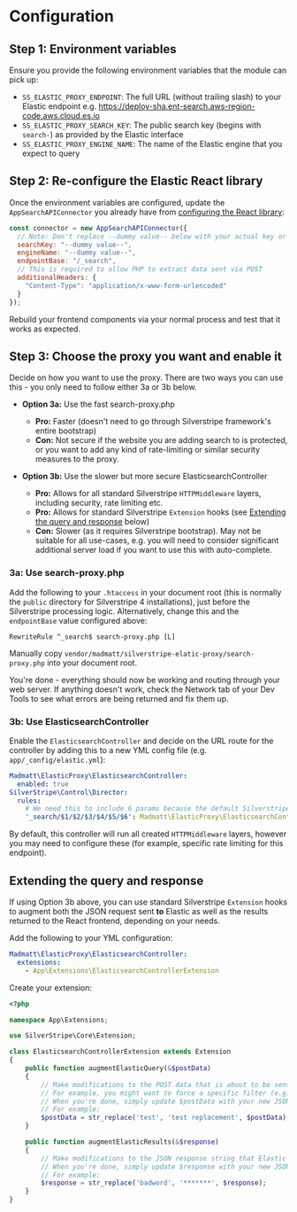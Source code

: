 # Configuration

## Step 1: Environment variables
Ensure you provide the following environment variables that the module can pick up:
* `SS_ELASTIC_PROXY_ENDPOINT`: The full URL (without trailing slash) to your Elastic endpoint e.g. https://deploy-sha.ent-search.aws-region-code.aws.cloud.es.io
* `SS_ELASTIC_PROXY_SEARCH_KEY`: The public search key (begins with `search-`) as provided by the Elastic interface
* `SS_ELASTIC_PROXY_ENGINE_NAME`: The name of the Elastic engine that you expect to query

## Step 2: Re-configure the Elastic React library
Once the environment variables are configured, update the `AppSearchAPIConnector` you already have from [configuring the React library](https://github.com/elastic/search-ui/tree/master/packages/search-ui-app-search-connector):

```js
const connector = new AppSearchAPIConnector({
  // Note: Don't replace --dummy value-- below with your actual key or engine name - the module will do that for you!
  searchKey: "--dummy value--",
  engineName: "--dummy value--",
  endpointBase: "/_search",
  // This is required to allow PHP to extract data sent via POST
  additionalHeaders: {
    "Content-Type": "application/x-www-form-urlencoded"
  }
});
````

Rebuild your frontend components via your normal process and test that it works as expected.

## Step 3: Choose the proxy you want and enable it
Decide on how you want to use the proxy. There are two ways you can use this - you only need to follow either 3a or 3b below.

* **Option 3a:** Use the fast search-proxy.php
  * **Pro:** Faster (doesn't need to go through Silverstripe framework's entire bootstrap)
  * **Con:** Not secure if the website you are adding search to is protected, or you want to add any kind of rate-limiting or similar security measures to the proxy.

* **Option 3b:** Use the slower but more secure ElasticsearchController
  * **Pro:** Allows for all standard Silverstripe `HTTPMiddleware` layers, including security, rate limiting etc.
  * **Pro:** Allows for standard Silverstripe `Extension` hooks (see [Extending the query and response](#extending-the-query-and-response) below)
  * **Con:** Slower (as it requires Silverstripe bootstrap). May not be suitable for all use-cases, e.g. you will need to consider significant additional server load if you want to use this with auto-complete.

### 3a: Use search-proxy.php

Add the following to your `.htaccess` in your document root (this is normally the `public` directory for Silverstripe 4 installations), just before the Silverstripe processing logic. Alternatively, change this and the `endpointBase` value configured above:

```apacheconfig
RewriteRule ^_search$ search-proxy.php [L]
```

Manually copy `vendor/madmatt/silverstripe-elatic-proxy/search-proxy.php` into your document root.

You're done - everything should now be working and routing through your web server. If anything doesn't work, check the Network tab of your Dev Tools to see what errors are being returned and fix them up.

### 3b: Use ElasticsearchController

Enable the `ElasticsearchController` and decide on the URL route for the controller by adding this to a new YML config file (e.g. `app/_config/elastic.yml`):

```yml
Madmatt\ElasticProxy\ElasticsearchController:
  enabled: true
SilverStripe\Control\Director:
  rules:
    # We need this to include 6 params because the default Silverstripe rule only includes 3, and the Elastic-generated URL looks like /api/as/v1/engines/<engine name>/search.json
    '_search/$1/$2/$3/$4/$5/$6': Madmatt\ElasticProxy\ElasticsearchController
```

By default, this controller will run all created `HTTPMiddleware` layers, however you may need to configure these (for example, specific rate limiting for this endpoint).

## Extending the query and response

If using Option 3b above, you can use standard Silverstripe `Extension` hooks to augment both the JSON request sent **to** Elastic as well as the results returned to the React frontend, depending on your needs.

Add the following to your YML configuration:

```yml
Madmatt\ElasticProxy\ElasticsearchController:
  extensions:
    - App\Extensions\ElasticsearchControllerExtension
```

Create your extension:

```php
<?php

namespace App\Extensions;

use SilverStripe\Core\Extension;

class ElasticsearchControllerExtension extends Extension
{
    public function augmentElasticQuery(&$postData)
    {
        // Make modifications to the POST data that is about to be sent to Elastic Cloud.
        // For example, you might want to force a specific filter (e.g. subsite_id) to always be applied
        // When you're done, simply update $postData with your new JSON to submit to Elastic
        // For example:
        $postData = str_replace('test', 'test replacement', $postData);
    }

    public function augmentElasticResults(&$response)
    {
        // Make modifications to the JSON response string that Elastic returns after performing a search.
        // When you're done, simply update $response with your new JSON to pass back to the React search-ui library.
        // For example:
        $response = str_replace('badword', '*******', $response);
    }
}
```
